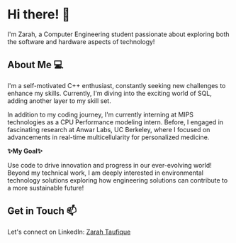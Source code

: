# Hi there! 👋
I'm Zarah, a Computer Engineering student passionate about exploring both the software and hardware aspects of technology!

## About Me 💻
I'm a self-motivated C++ enthusiast, constantly seeking new challenges to enhance my skills. Currently, I'm diving into the exciting world of SQL, adding another layer to my skill set.

In addition to my coding journey, I'm currently interning at MIPS technologies as a CPU Performance modeling intern. Before, I engaged in fascinating research at Anwar Labs, UC Berkeley, where I focused on advancements in real-time multicellularity for personalized medicine.

**✨My Goal✨** 

Use code to drive innovation and progress in our ever-evolving world! Beyond my technical work, I am deeply interested in environmental technology solutions exploring how engineering solutions can contribute to a more sustainable future!

## Get in Touch 📫
Let's connect on LinkedIn: [Zarah Taufique](www.linkedin.com/in/zarah-taufique)

<!-- Feel free to explore my repositories and drop a message! ✌️ -->
